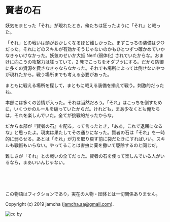 

# 賢者の石

妖気をまとった「それ」が現れたとき，俺たちは狂ったように「それ」と戦った。  

「それ」との戦いは頭がおかしくなるほど難しかった。まずこっちの装備はク○だった。それにどのスキルが有効かそうじゃないのかもひとつずつ確かめていかなきゃいけなかった。妖気のせいか大抵 Nerf (弱体化) されていたからな。おまけに向こうの攻撃力は狂っていて，2 発でこっちをオダブツにする。だから防御に多くの資源を費さなきゃならなかった。それでも場所によっては倒せないやつが現れたから，戦う場所までも考える必要があった。  

まともに戦える場所を探して，まともに戦える装備を揃えて戦う。刺激的だったね。  

本部には多くの苦情が入った。それは当然だろう。「それ」はこっちを倒すために，いくつかのルールを破っていたからだ。けれども，まあ少なくとも俺たちは，それを楽しんでいた。全てが挑戦的だったからな。  

だから本部が『賢者の石』を配る，って言ったとき，「ああ，これで退屈になるな」と思ったよ。現実は果たしてその通りになった。賢者の石は「それ」を一時的に弱らせる。あとは「それ」が力を取り戻す前に袋だたきにすればいい。スキルも戦術もいらない。やってることは害虫に薬を撒いて駆除するのと同じだ。  

難しさが「それ」との戦いの全てだった。賢者の石を使って楽しんでいる人がいるなら，まあいいんじゃない。  

<br>  
<br>  

<br>  

この物語はフィクションであり，実在の人物・団体とは一切関係ありません。  

Copyright (c) 2019 jamcha (jamcha.aa@gmail.com).  

![cc by](https://i.creativecommons.org/l/by/4.0/88x31.png)  

